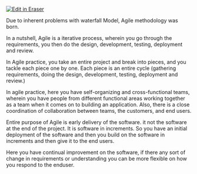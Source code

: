 <p><a target="_blank" href="https://app.eraser.io/workspace/WWeRryH6v4jZDRdmVFwK" id="edit-in-eraser-github-link"><img alt="Edit in Eraser" src="https://firebasestorage.googleapis.com/v0/b/second-petal-295822.appspot.com/o/images%2Fgithub%2FOpen%20in%20Eraser.svg?alt=media&amp;token=968381c8-a7e7-472a-8ed6-4a6626da5501"></a></p>

Due to inherent problems with waterfall Model, Agile methodology was born.

In a nutshell, Agile is a iterative process, wherein you go through the requirements, you then do the design, development,  testing, deployment and review.

In Agile practice, you take an entire project and break into pieces, and you tackle each piece one by one. Each piece is an entire cycle (gathering requirements, doing the design, development, testing, deployment and review.)

In agile practice, here you have self-organizing and cross-functional teams, wherein you have people from different functional areas working together as a team when it comes on to  building an application. Also, there is a close coordination of collaboration between teams, the customers, and end users.

Entire purpose of Agile is early delivery of the software. it not the software at the end of the project. It is software in increments. So you have an initial deployment of the software and then you build on the software in increments and then give it  to the end users.

Here you have continual improvement on the software, if there any sort of change in requirements or understanding you can be more flexible on how you respond to  the enduser.



<!--- Eraser file: https://app.eraser.io/workspace/WWeRryH6v4jZDRdmVFwK --->